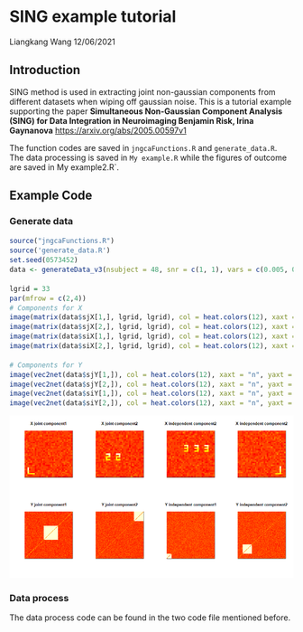 SING example tutorial
================
Liangkang Wang
12/06/2021

## Introduction

SING method is used in extracting joint non-gaussian components from
different datasets when wiping off gaussian noise. This is a tutorial
example supporting the paper **Simultaneous Non-Gaussian Component
Analysis (SING) for Data Integration in Neuroimaging Benjamin Risk,
Irina Gaynanova** <https://arxiv.org/abs/2005.00597v1>

The function codes are saved in `jngcaFunctions.R` and
`generate_data.R`. The data processing is saved in `My example.R` while
the figures of outcome are saved in My example2.R\`.

## Example Code

### Generate data

``` r
source("jngcaFunctions.R")
source('generate_data.R')
set.seed(0573452)
data <- generateData_v3(nsubject = 48, snr = c(1, 1), vars = c(0.005, 0.005))

lgrid = 33
par(mfrow = c(2,4))
# Components for X
image(matrix(data$sjX[1,], lgrid, lgrid), col = heat.colors(12), xaxt = "n", yaxt = "n",main="X joint component1")
image(matrix(data$sjX[2,], lgrid, lgrid), col = heat.colors(12), xaxt = "n", yaxt = "n",main="X joint component2")
image(matrix(data$siX[1,], lgrid, lgrid), col = heat.colors(12), xaxt = "n", yaxt = "n",main="X independent component2")
image(matrix(data$siX[2,], lgrid, lgrid), col = heat.colors(12), xaxt = "n", yaxt = "n",main="X independent component2")

# Components for Y
image(vec2net(data$sjY[1,]), col = heat.colors(12), xaxt = "n", yaxt = "n",main="Y joint component1")
image(vec2net(data$sjY[2,]), col = heat.colors(12), xaxt = "n", yaxt = "n",main="Y joint component2")
image(vec2net(data$siY[1,]), col = heat.colors(12), xaxt = "n", yaxt = "n",main="Y independent component1")
image(vec2net(data$siY[2,]), col = heat.colors(12), xaxt = "n", yaxt = "n",main="Y independent component2")
```

![](figs/Original%20data%20figure.png)<!-- -->

### Data process

The data process code can be found in the two code file mentioned
before.
